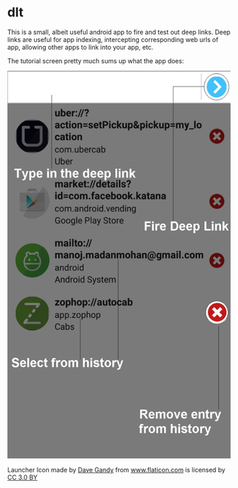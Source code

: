 # dlt
This is a small, albeit useful android app to fire and test out deep links. Deep links are useful for app indexing, intercepting corresponding web urls of app, allowing other apps to link into your app, etc.

The tutorial screen pretty much sums up what the app does:

![alt tag](https://raw.githubusercontent.com/ManojMadanmohan/dlt/master/app/src/main/res/drawable/tutorial.png)


<div>Launcher Icon made by <a href="http://www.flaticon.com/authors/dave-gandy" title="Dave Gandy">Dave Gandy</a> from <a href="http://www.flaticon.com" title="Flaticon">www.flaticon.com</a> is licensed by <a href="http://creativecommons.org/licenses/by/3.0/" title="Creative Commons BY 3.0" target="_blank">CC 3.0 BY</a></div>
